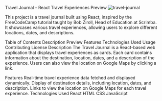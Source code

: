Travel Journal - React Travel Experiences
Preview 
![travel-journal](https://github.com/DarboeDev/travel-journal-React/assets/125799918/01a7285d-e81d-4273-92b4-f18045ff65eb)


This project is a travel journal built using React, inspired by the FreeCodeCamp tutorial taught by Bob Ziroll, Head of Education at Scrimba. It showcases various travel experiences, allowing users to explore different locations, dates, and descriptions.

Table of Contents
Description
Preview
Features
Technologies Used
Usage
Contributing
License
Description
The Travel Journal is a React-based web application that displays travel experiences as cards. Each card contains information about the destination, location, dates, and a description of the experience. Users can also view the location on Google Maps by clicking a link.



Features
Real-time travel experience data fetched and displayed dynamically.
Display of destination details, including location, dates, and description.
Links to view the location on Google Maps for each travel experience.
Technologies Used
React
HTML
CSS
JavaScript

